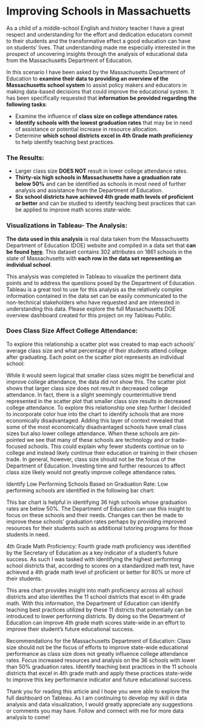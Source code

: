 # Improving Schools in Massachuetts

As a child of a middle-school English and history teacher I have a great respect and understanding for the effort and dedication educators commit to their students and the transformative effect a good education can have on students’ lives. That understanding made me especially interested in the prospect of uncovering insights through the analysis of educational data from the Massachusetts Department of Education.

In this scenario I have been asked by the Massachusetts Department of Education to __examine their data to providing an overview of the Massachusetts school system__ to assist policy makers and educators in making data-based decisions that could improve the educational system. It has been specifically requested that __information be provided regarding the following tasks__:

* Examine the influence of **class size on college attendance rates**.
* __Identify schools with the lowest graduation rates__ that may be in need of assistance or potential increase in resource allocation.
* Determine **which school districts excel in 4th Grade math proficiency** to help identify teaching best practices.

### The Results:

* Larger class size __DOES NOT__ result in lower college attendance rates.
* __Thirty-six high schools in Massachusetts have a graduation rate below 50%__ and can be identified as schools in most need of further analysis and assistance from the Department of Education.
* __Six school districts have achieved 4th grade math levels of proficient or better__ and can be studied to identify teaching best practices that can be applied to improve math scores state-wide.

### Visualizations in Tableau- The Analysis:

**The data used in this analysis** is real data taken from the Massachusetts Department of Education (DOE) website and compiled in a data set that **can be found** [**here**](https://www.kaggle.com/datasets/ndalziel/massachusetts-public-schools-data). This dataset contains 302 attributes on 1861 schools in the state of Massachusetts with **each row in the data set representing an individual school**.

This analysis was completed in Tableau to visualize the pertinent data points and to address the questions posed by the Department of Education. Tableau is a great tool to use for this analysis as the relatively complex information contained in the data set can be easily communicated to the non-technical stakeholders who have requested and are interested in understanding this data.
Please explore the full Massachusetts DOE overview dashboard created for this project on my Tableau Public.

### Does Class Size Affect College Attendance:

To explore this relationship a scatter plot was created to map each schools’ average class size and what percentage of their students attend college after graduating. Each point on the scatter plot represents an individual school:



While it would seem logical that smaller class sizes might be beneficial and improve college attendance, the data did not show this. The scatter plot shows that larger class size does not result in decreased college attendance. In fact, there is a slight seemingly counterintuitive trend represented in the scatter plot that smaller class size results in decreased college attendance. 
To explore this relationship one step further I decided to incorporate color hue into the chart to identify schools that are more economically disadvantaged. Adding this layer of context revealed that some of the most economically disadvantaged schools have small class sizes but also lower college attendance. When these schools are pin-pointed we see that many of these schools are technology and or trade-focused schools. This could explain why fewer students continue on to college and instead likely continue their education or training in their chosen trade.
In general, however, class size should not be the focus of the Department of Education. Investing time and further resources to affect class size likely would not greatly improve college attendance rates.

Identify Low Performing Schools Based on Graduation Rate:
Low performing schools are identified in the following bar chart:



This bar chart is helpful in identifying 36 high schools whose graduation rates are below 50%. The Department of Education can use this insight to focus on these schools and their needs. Changes can then be made to improve these schools’ graduation rates perhaps by providing improved resources for their students such as additional tutoring programs for those students in need.

4th Grade Math Proficiency:
Fourth grade math proficiency was identified by the Secretary of Education as a key indicator of a student’s future success. As such I was tasked with identifying the highest performing school districts that, according to scores on a standardized math test, have achieved a 4th grade math level of proficient or better for 80% or more of their students.



This area chart provides insight into math proficiency across all school districts and also identifies the 11 school districts that excel in 4th grade math. With this information, the Department of Education can identify teaching best practices utilized by these 11 districts that potentially can be introduced to lower performing districts. By doing so the Department of Education can improve 4th grade math scores state-wide in an effort to improve their student’s future educational success.

Recommendations for the Massachusetts Department of Education:
Class size should not be the focus of efforts to improve state-wide educational performance as class size does not greatly influence college attendance rates.
Focus increased resources and analysis on the 36 schools with lower than 50% graduation rates. 
Identify teaching best practices in the 11 schools districts that excel in 4th grade math and apply these practices state-wide to improve this key performance indicator and future educational success.
 
Thank you for reading this article and I hope you were able to explore the full dashboard on Tableau. As I am continuing to develop my skill in data analysis and data visualization, I would greatly appreciate any suggestions or comments you may have. Follow and connect with me for more data analysis to come!
